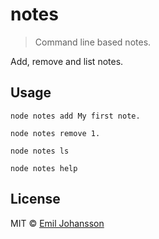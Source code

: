 # notes

> Command line based notes.

Add, remove and list notes.

## Usage

```
node notes add My first note.

node notes remove 1.

node notes ls

node notes help
```

## License

MIT © [Emil Johansson](http://emiljohansson.se)
